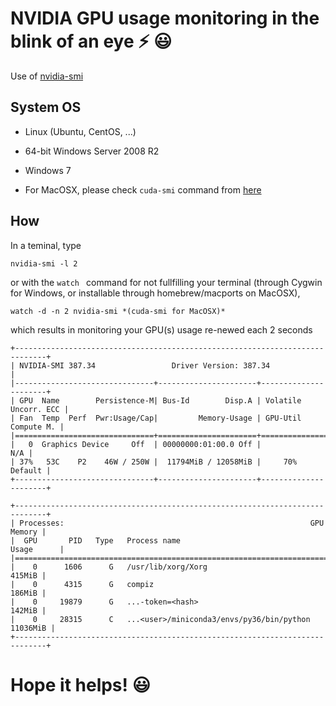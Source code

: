 # NVIDIA GPU usage monitoring in the blink of an eye :zap: :smiley:

Use of [nvidia-smi](https://developer.nvidia.com/nvidia-system-management-interface) 

## System OS

- Linux (Ubuntu, CentOS, ...) 
- 64-bit Windows Server 2008 R2 
- Windows 7

- For MacOSX, please check ```cuda-smi``` command from [here](https://github.com/phvu/cuda-smi)

## How
In a teminal, type
```
nvidia-smi -l 2
```
or with the ```watch ``` command for not fullfilling your terminal 
(through Cygwin for Windows, or installable through homebrew/macports on MacOSX), 

```
watch -d -n 2 nvidia-smi *(cuda-smi for MacOSX)*
```

which results in monitoring your GPU(s) usage re-newed each 2 seconds
```
+-----------------------------------------------------------------------------+
| NVIDIA-SMI 387.34                 Driver Version: 387.34                    |
|-------------------------------+----------------------+----------------------+
| GPU  Name        Persistence-M| Bus-Id        Disp.A | Volatile Uncorr. ECC |
| Fan  Temp  Perf  Pwr:Usage/Cap|         Memory-Usage | GPU-Util  Compute M. |
|===============================+======================+======================|
|   0  Graphics Device     Off  | 00000000:01:00.0 Off |                  N/A |
| 37%   53C    P2    46W / 250W |  11794MiB / 12058MiB |     70%      Default |
+-------------------------------+----------------------+----------------------+
                                                                               
+-----------------------------------------------------------------------------+
| Processes:                                                       GPU Memory |
|  GPU       PID   Type   Process name                             Usage      |
|=============================================================================|
|    0      1606      G   /usr/lib/xorg/Xorg                           415MiB |
|    0      4315      G   compiz                                       186MiB |
|    0     19879      G   ...-token=<hash>                             142MiB |
|    0     28315      C   ...<user>/miniconda3/envs/py36/bin/python  11036MiB |
+-----------------------------------------------------------------------------+
```

# Hope it helps! :smiley:
